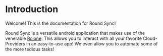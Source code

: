 # Introduction


Welcome! This is the documentation for Round Sync!


Round Sync is a versatile android application that makes use of the venerable [Rclone](https://rclone.org/). This allows you to interact with all your favorite Cloud-Providers in an easy-to-use app! We even allow you to automate some of the more tedious tasks!
